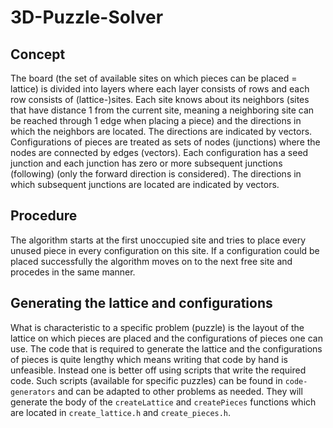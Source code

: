 # 3D-Puzzle-Solver

## Concept

The board (the set of available sites on which pieces can be placed = lattice) is divided into layers where each layer consists of rows and each row consists of (lattice-)sites. Each site knows about its neighbors (sites that have distance 1 from the current site, meaning a neighboring site can be reached through 1 edge when placing a piece) and the directions in which the neighbors are located. The directions are indicated by vectors.
Configurations of pieces are treated as sets of nodes (junctions) where the nodes are connected by edges (vectors). Each configuration has a seed junction and each junction has zero or more subsequent junctions (following) (only the forward direction is considered). The directions in which subsequent junctions are located are indicated by vectors.

## Procedure

The algorithm starts at the first unoccupied site and tries to place every unused piece in every configuration on this site. If a configuration could be placed successfully the algorithm moves on to the next free site and procedes in the same manner.

## Generating the lattice and configurations

What is characteristic to a specific problem (puzzle) is the layout of the lattice on which pieces are placed and the configurations of pieces one can use.
The code that is required to generate the lattice and the configurations of pieces is quite lengthy which means writing that code by hand is unfeasible. Instead one is better off using scripts that write the required code. Such scripts (available for specific puzzles) can be found in `code-generators` and can be adapted to other problems as needed. They will generate the body of the `createLattice` and `createPieces` functions which are located in `create_lattice.h` and `create_pieces.h`.